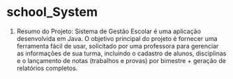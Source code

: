 ﻿# school_System

1. Resumo do Projeto:
   Sistema de Gestão Escolar é uma aplicação desenvolvida em Java. O objetivo principal do projeto é 
   fornecer uma ferramenta fácil de usar, solicitado por uma professora para gerenciar as informações de sua turma, 
   incluindo o cadastro de alunos, disciplinas e o lançamento de notas (trabalhos e provas) por bimestre + geração de 
   relatórios completos.
